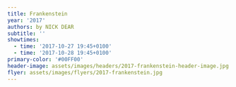 ```yaml
---
title: Frankenstein
year: '2017'
authors: by NICK DEAR
subtitle: ''
showtimes:
  - time: '2017-10-27 19:45+0100'
  - time: '2017-10-28 19:45+0100'
primary-color: '#00FF00'
header-image: assets/images/headers/2017-frankenstein-header-image.jpg
flyer: assets/images/flyers/2017-frankenstein.jpg
---
```


